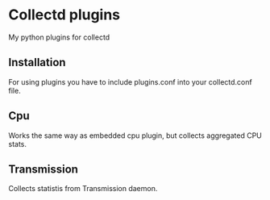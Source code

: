 Collectd plugins
================

My python plugins for collectd

Installation
------------

For using plugins you have to include plugins.conf into your collectd.conf file.

Cpu
---

Works the same way as embedded cpu plugin, but collects aggregated CPU stats.

Transmission
------------

Collects statistis from Transmission daemon.
